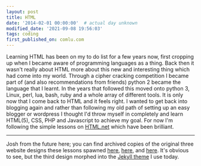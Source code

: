 ```yaml
---
layout: post
title: HTML
date: '2014-02-01 00:00:00'  # actual day unknown
modified_date: '2021-09-08 19:56:03'
tags: coding
first_published_on: comlu.com
---
```


Learning HTML has been on my to do list for a few years now, first cropping up when I became aware of programming languages as a thing. Back then it wasn't really about HTML more about this new and interesting thing which had come into my world. Through a cipher cracking competition I became part of (and also recommendations from friends) python 2 became the language that I learnt. In the years that followed this moved onto python 3, Linux, perl, lua, bash, ruby and a whole array of different tools. It is only now that I come back to HTML and it feels right. I wanted to get back into blogging again and rather than following my old path of setting up an easy blogger or wordpress I thought I'd throw myself in completely and learn HTML(5), CSS, PHP and Javascript to achieve my goal. For now I'm following the simple lessons on [HTML.net](http://html.net) which have been brilliant.

----

Josh from the future here; you can find archived copies of the original three website designs these lessons spawned [here](https://foggalong.github.io/web/first/index.html), [here](https://foggalong.github.io/web/second/index.html), and [here](https://foggalong.github.io/web/third/index.html). It's obvious to see, but the third design morphed into the [Jekyll theme](https://github.com/Foggalong/Wren) I use today.
